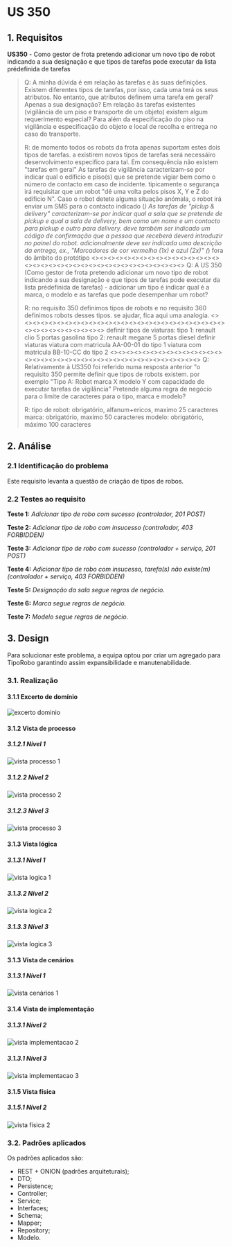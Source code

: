 # US 350

## 1. Requisitos

**US350** -  Como gestor de frota pretendo adicionar um novo tipo de robot indicando a sua designação e que tipos de tarefas pode executar da lista prédefinida de tarefas

> Q: A minha dúvida é em relação às tarefas e às suas definições.
>Existem diferentes tipos de tarefas, por isso, cada uma terá os seus atributos. No entanto, que atributos definem uma tarefa em geral? Apenas a sua designação?
>Em relação às tarefas existentes (vigilância de um piso e transporte de um objeto) existem algum requerimento especial? Para além da especificação do piso na vigilância e especificação do objeto e local de recolha e entrega no caso do transporte.
> 
>R: de momento todos os robots da frota apenas suportam estes dois tipos de tarefas. a existirem novos tipos de tarefas será necessáiro desenvolvimento especifico para tal. Em consequência não existem "tarefas em geral"
>As tarefas de vigilância caracterizam-se por indicar qual o edificio e piso(s) que se pretende vigiar bem como o número de contacto em caso de incidente. tipicamente o segurança irá requisitar que um robot "dê uma volta pelos pisos X, Y e Z do edificio N". Caso o robot detete alguma situação anómala, o robot irá enviar um SMS para o contacto indicado (*)
As tarefas de "piclup & delivery" caracterizam-se por indicar qual a sala que se pretende de pickup e qual a sala de delivery, bem como um nome e um contacto para pickup e outro para delivery. deve também ser indicado um código de confirmação que a pessoa que receberá deverá introduzir no painel do robot. adicionalmente deve ser indicada uma descrição da entrega, ex., "Marcadores de cor vermelha (1x) e azul (2x)"
(*) fora do âmbito do protótipo
> <><><><><><><><><><><><><><><><><><><><><><><><><><><><><><><><><><><><>
>Q: A US 350 (Como gestor de frota pretendo adicionar um novo tipo de robot indicando a sua designação e que tipos de tarefas pode executar da lista prédefinida de tarefas) - adicionar um tipo é indicar qual é a marca, o modelo e as tarefas que pode desempenhar um robot?
>
>R: no requisito 350 definimos tipos de robots e no requisito 360 definimos robots desses tipos.
se ajudar, fica aqui uma analogia.
> <><><><><><><><><><><><><><><><><><><><><><><><><><><><><><><><><><><><>
>definir tipos de viaturas:
tipo 1: renault clio 5 portas gasolina
tipo 2: renault megane 5 portas diesel
definir viaturas
viatura com matricula AA-00-01 do tipo 1
viatura com matricula BB-10-CC do tipo 2
> <><><><><><><><><><><><><><><><><><><><><><><><><><><><><><><><><><><><>
>Q: Relativamente à US350 foi referido numa resposta anterior "o requisito 350 permite definir que tipos de robots existem. por exemplo "Tipo A: Robot marca X modelo Y com capacidade de executar tarefas de vigilância"
Pretende alguma regra de negócio para o limite de caracteres para o tipo, marca e modelo?
>
>R: tipo de robot: obrigatório, alfanum+ericos, maximo 25 caracteres
marca: obrigatório, maximo 50 caracteres
modelo: obrigatório, máximo 100 caracteres

## 2. Análise

### 2.1 Identificação do problema

Este requisito levanta a questão de criação de tipos de robos.

### 2.2 Testes ao requisito

**Teste 1:** *Adicionar tipo de robo com sucesso (controlador, 201 POST)*

**Teste 2:** *Adicionar tipo de robo com insucesso (controlador, 403 FORBIDDEN)*

**Teste 3:** *Adicionar tipo de robo com sucesso (controlador + serviço, 201 POST)*

**Teste 4:** *Adicionar tipo de robo com insucesso, tarefa(s) não existe(m) (controlador + serviço, 403 FORBIDDEN)*

**Teste 5:** *Designação da sala segue regras de negócio.*

**Teste 6:** *Marca segue regras de negócio.*

**Teste 7:** *Modelo segue regras de negócio.*



## 3. Design

Para solucionar este problema, a equipa optou por criar um agregado para TipoRobo garantindo assim expansibilidade e manutenabilidade.

### 3.1. Realização

#### 3.1.1 Excerto de domínio

![excerto dominio](ed260.svg "ed260.svg")

#### 3.1.2 Vista de processo

##### 3.1.2.1 Nível 1

![vista processo 1](./Nivel%201/vp1.svg "Vista processo - nível 1")

##### 3.1.2.2 Nível 2

![vista processo 2](./Nivel%202/vp2.svg "Vista processo - nível 2")

##### 3.1.2.3 Nível 3

![vista processo 3](./Nivel%203/vp3.svg "Vista processo - nível 3")

#### 3.1.3 Vista lógica

##### 3.1.3.1 Nível 1

![vista logica 1](/docs/logical_view/level1/vl1.svg "Vista lógica - nível 1")

##### 3.1.3.2 Nível 2

![vista logica 2](/docs/logical_view/level2/vl2.svg "Vista lógica - nível 2")

##### 3.1.3.3 Nível 3

![vista logica 3](/docs/logical_view/level3/vl3.svg "Vista lógica - nível 3")

#### 3.1.3 Vista de cenários

##### 3.1.3.1 Nível 1

![vista cenários 1](/docs/scenario_view/level1/sv1.svg "Vista cenários - nível 1")

#### 3.1.4 Vista de implementação

##### 3.1.3.1 Nível 2

![vista implementacao 2](/docs/implementation_view/iv2.svg "Vista implementação - nível 2")

##### 3.1.3.1 Nível 3

![vista implementacao 3](/docs/implementation_view/iv3.svg "Vista implementação - nível 3")

#### 3.1.5 Vista física

##### 3.1.5.1 Nível 2

![vista física 2](/docs/physical_view/level2/vf2.svg "Vista física - nível 2")

### 3.2. Padrões aplicados

Os padrões aplicados são:

- REST + ONION (padrões arquiteturais);
- DTO;
- Persistence;
- Controller;
- Service;
- Interfaces;
- Schema;
- Mapper;
- Repository;
- Modelo.

